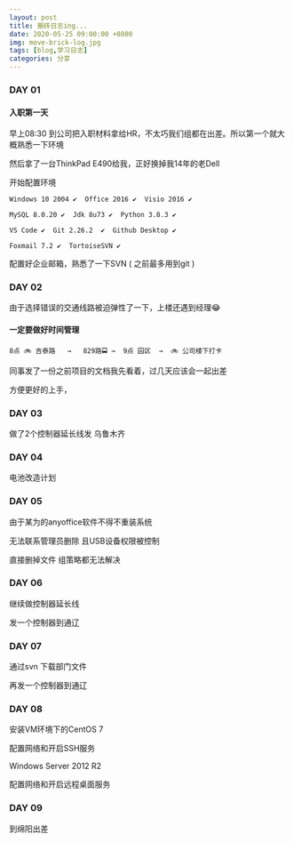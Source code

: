 ```yaml
---
layout: post
title: 搬砖日志ing...
date: 2020-05-25 09:00:00 +0800
img: move-brick-log.jpg
tags: [blog,学习日志]
categories: 分享
---
```


### DAY 01 

#### 入职第一天

早上08:30 到公司把入职材料拿给HR，不太巧我们组都在出差。所以第一个就大概熟悉一下环境

然后拿了一台ThinkPad E490给我，正好换掉我14年的老Dell

开始配置环境

    Windows 10 2004 ✔  Office 2016 ✔  Visio 2016 ✔
    
    MySQL 8.0.20 ✔  Jdk 8u73 ✔  Python 3.8.3 ✔ 
    
    VS Code ✔  Git 2.26.2  ✔  Github Desktop ✔

    Foxmail 7.2 ✔  TortoiseSVN ✔ 

配置好企业邮箱，熟悉了一下SVN ( 之前最多用到git ) 

### DAY 02

由于选择错误的交通线路被迫弹性了一下，上楼还遇到经理😂


#### 一定要做好时间管理


    8点 🚲 吉泰路   →   829路🚍 →  9点 园区  →  🚲 公司楼下打卡

同事发了一份之前项目的文档我先看着，过几天应该会一起出差

方便更好的上手，

### DAY 03

做了2个控制器延长线发 乌鲁木齐

### DAY 04

电池改造计划

### DAY 05

由于某为的anyoffice软件不得不重装系统

无法联系管理员删除 且USB设备权限被控制

直接删掉文件 组策略都无法解决


### DAY 06

继续做控制器延长线

发一个控制器到通辽

### DAY 07

通过svn 下载部门文件

再发一个控制器到通辽

### DAY 08

安装VM环境下的CentOS 7 

配置网络和开启SSH服务

Windows Server 2012 R2

配置网络和开启远程桌面服务

### DAY 09

到绵阳出差